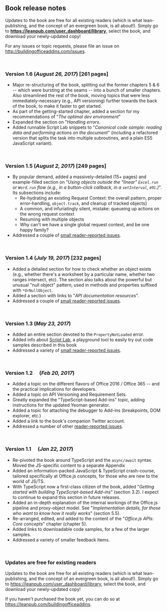 ## Book release notes

Updates to the book are free for all existing readers (which is what lean-publishing, and the concept of an evergreen book, is all about!).  Simply go to **<https://leanpub.com/user_dashboard/library>**, select the book, and download your newly-updated copy!

For any issues or topic requests, please file an issue on <http://buildingofficeaddins.com/issues>.

&nbsp;

### Version 1.6 (*August 26, 2017*) [261 pages]

* Major re-structuring of the book, splitting out the former chapters 5 & 6 -- which were bursting at the seams -- into a bunch of smaller chapters.  Also streamlined the rest of the book, moving topics that were less immediately-necessary (e.g., API versioning) further towards the back of the book, to make it faster to get started.
* As part of the getting-started chapter, added a section for my recommendations of "*The optimal dev environment*"
* Expanded the section on "*Handling errors*.
* Added runnable Script Lab snippets to "*Canonical code sample: reading data and performing actions on the document*" (including a refactored version that splits the task into multiple subroutines, and a plain ES5 JavaScript variant).

&nbsp;

### Version 1.5 (*August 2, 2017*) [249 pages]

* By popular demand, added a massively-detailed (15+ pages) and example-filled section on "*Using objects outside the "linear" `Excel.run` or `Word.run` flow (e.g., in a button-click callback, in a `setInterval`, etc.)*".  Its subsections include:
  * Re-hydrating an existing Request Context: the overall pattern, proper error-handling, `object.track`, and cleanup of tracked objects]
  * A common, and infuriatingly silent, mistake:  queueing up actions on the wrong request context
  * Resuming with multiple objects
  * Why can't we have a single global request context, and be one happy family?
* Addressed a couple of [small reader-reported issues](https://github.com/Zlatkovsky/BuildingOfficeAddins/milestone/8?closed=1).

&nbsp;

### Version 1.4 (*July 19, 2017*) [232 pages]

* Added a detailed section for how to check whether an object exists (e.g., whether there's a worksheet by a particular name, whether two ranges intersect, etc). The section also talks about the powerful but unusual "null object" pattern, used in methods and properties suffixed with `*OrNullObject`.
* Added a section with links to "*API documentation resources*".
* Addressed a couple of [small reader-reported issues](https://github.com/Zlatkovsky/BuildingOfficeAddins/milestone/7?closed=1).

&nbsp;

### Version 1.3 (*May 23, 2017*)
 
* Added an entire section devoted to the `PropertyNotLoaded` error.
* Added info about [Script Lab](https://aka.ms/scriptlab), a playground tool to easily try out code samples described in this book
* Addressed a variety of [small reader-reported issues](https://github.com/Zlatkovsky/BuildingOfficeAddins/milestone/5?closed=1).

&nbsp;

### Version 1.2  (*Feb 20, 2017*)

* Added a topic on the different flavors of Office 2016 / Office 365 -- and the practical implications for developers.
* Added a topic on API Versioning and Requirement Sets.
* Greatly expanded the "TypeScript-based Add-ins" topic, adding instructions for the updated Yeoman generator.
* Added a topic for attaching the debugger to Add-ins (breakpoints, DOM explorer, etc.)
* Added a link to the book's companion Twitter account.
* Addressed a number of other [reader-reported issues](https://github.com/Zlatkovsky/BuildingOfficeAddins/milestone/4?closed=1).

&nbsp;

### Version 1.1  (*Jan 22, 2017*)

* Re-pivoted the book around TypeScript and the `async/await` syntax. Moved the JS-specific content to a separate Appendix
* Added an information-packed JavaScript & TypeScript crash-course, tailored specifically at Office.js concepts, for those who are new to the world of JS/TS.
* With TypeScript now a first-class citizen of the book, added "*Getting started with building TypeScript-based Add-ins*" (section 3.2).  I expect to continue to expand this section in future releases.
* Added an in-depth explanation of the internal workings of the Office.js pipeline and proxy-object model.  See "*Implementation details, for those who want to know how it really works*" (section 5.5).
* Re-arranged, edited, and added to the content of the "*Office.js APIs: Core concepts*" chapter (chapter 5).
* Added links to downloadable code samples, for a few of the larger samples.
* Addressed a variety of smaller feedback items.

&nbsp;

### Updates are free for existing readers

Updates to the book are free for all existing readers (which is what lean-publishing, and the concept of an evergreen book, is all about!).  Simply go to <https://leanpub.com/user_dashboard/library>, select the book, and download your newly-updated copy!

If you haven't purchased the book yet, you can do so at <https://leanpub.com/buildingofficeaddins>.
